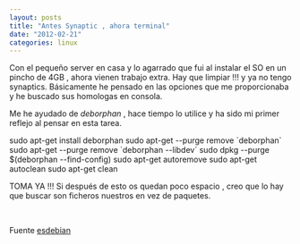 ```yaml
---
layout: posts
title: "Antes Synaptic , ahora terminal"
date: "2012-02-21"
categories: linux
---
```


Con el pequeño server en casa y lo agarrado que fui al instalar el SO en un pincho de 4GB , ahora vienen trabajo extra. Hay que limpiar !!! y ya no tengo synaptics. Básicamente he pensado en las opciones que me proporcionaba y he buscado sus homologas en consola.

Me he ayudado de _deborphan_ , hace tiempo lo utilice y ha sido mi primer reflejo al pensar en esta tarea.

sudo apt-get install deborphan
sudo apt-get --purge remove \`deborphan\`
sudo apt-get --purge remove \`deborphan --libdev\`
sudo dpkg --purge $(deborphan --find-config)
sudo apt-get autoremove
sudo apt-get autoclean
sudo apt-get clean

TOMA YA !!! Si después de esto os quedan poco espacio , creo que lo hay que buscar son ficheros nuestros en vez de paquetes.

 

Fuente [esdebian](https://www.esdebian.org/wiki/mantener-limpio-sistema-instalado-debian "Limpiar el sistema")
